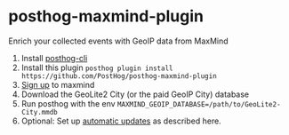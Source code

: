 # posthog-maxmind-plugin

Enrich your collected events with GeoIP data from MaxMind

1. Install [posthog-cli](https://github.com/PostHog/posthog-cli)
2. Install this plugin `posthog plugin install https://github.com/PostHog/posthog-maxmind-plugin`
3. [Sign up](https://dev.maxmind.com/geoip/geoip2/geolite2/) to maxmind 
4. Download the GeoLite2 City (or the paid GeoIP City) database
5. Run posthog with the env `MAXMIND_GEOIP_DATABASE=/path/to/GeoLite2-City.mmdb`
6. Optional: Set up [automatic updates](https://dev.maxmind.com/geoip/geoipupdate/#Direct_Downloads) as described here.
